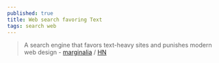 ```yaml
---
published: true
title: Web search favoring Text
tags: search web
---
```

> A search engine that favors text-heavy sites and punishes modern web design - [marginalia](https://search.marginalia.nu/) / [HN](https://news.ycombinator.com/item?id=28550764)
